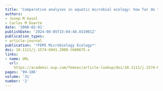 ```yaml
---
title: 'Comparative analyses in aquatic microbial ecology: how far do they go?'
authors:
- Josep M Gasol
- Carlos M Duarte
date: '2000-02-01'
publishDate: '2024-08-05T15:04:48.831901Z'
publication_types:
- article-journal
publication: '*FEMS Microbiology Ecology*'
doi: 10.1111/j.1574-6941.2000.tb00675.x
links:
- name: URL
  url: 
    https://academic.oup.com/femsec/article-lookup/doi/10.1111/j.1574-6941.2000.tb00675.x
pages: '99-106'
volume: '31'
number: '2'
---
```

